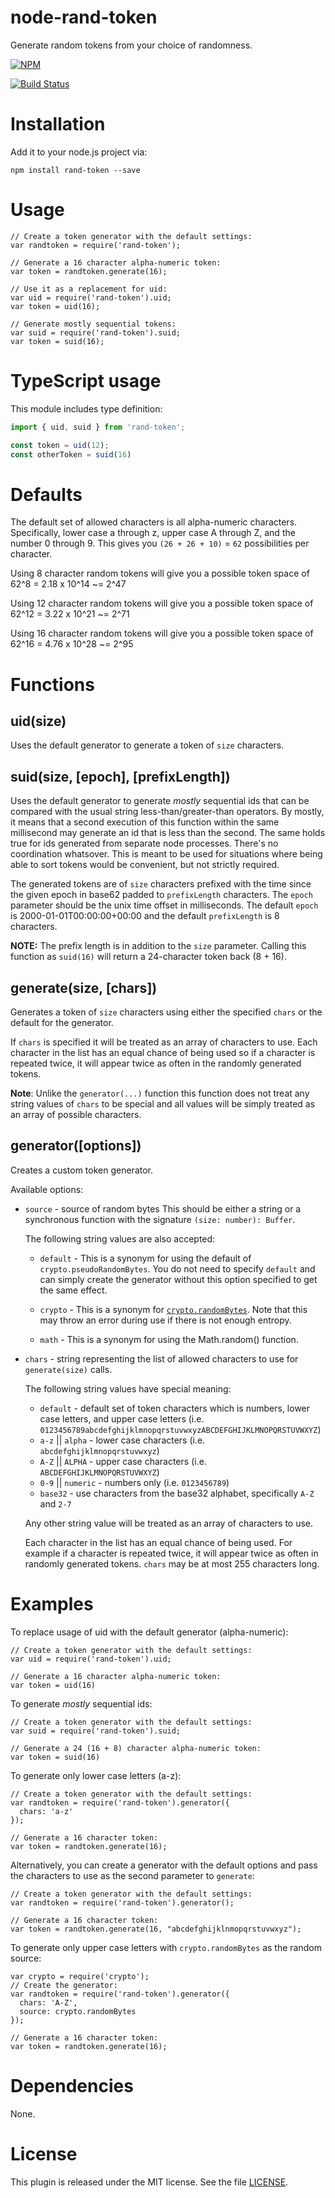 # node-rand-token

Generate random tokens from your choice of randomness.

[![NPM](https://nodei.co/npm/rand-token.png?downloads=true&downloadRank=true&stars=true)](https://nodei.co/npm/rand-token/)

[![Build Status](https://travis-ci.org/sehrope/node-rand-token.svg?branch=master)](https://travis-ci.org/sehrope/node-rand-token)


# Installation

Add it to your node.js project via:

    npm install rand-token --save

# Usage

    // Create a token generator with the default settings:
    var randtoken = require('rand-token');

    // Generate a 16 character alpha-numeric token:
    var token = randtoken.generate(16);

    // Use it as a replacement for uid:
    var uid = require('rand-token').uid;
    var token = uid(16);

    // Generate mostly sequential tokens:
    var suid = require('rand-token').suid;
    var token = suid(16);

# TypeScript usage

This module includes type definition:

```typescript
import { uid, suid } from 'rand-token';

const token = uid(12);
const otherToken = suid(16)
```

# Defaults

The default set of allowed characters is all alpha-numeric characters. Specifically, lower case a through z, upper case A through Z, and the number 0 through 9. This gives you `(26 + 26 + 10)` = `62` possibilities per character.

Using 8 character random tokens will give you a possible token space of 62^8 = 2.18 x 10^14 ~= 2^47

Using 12 character random tokens will give you a possible token space of 62^12 = 3.22 x 10^21 ~= 2^71

Using 16 character random tokens will give you a possible token space of 62^16 = 4.76 x 10^28 ~= 2^95

# Functions

## uid(size)
Uses the default generator to generate a token of `size` characters.

## suid(size, [epoch], [prefixLength])
Uses the default generator to generate *mostly* sequential ids that can be compared with the usual string less-than/greater-than operators. By mostly, it means that a second execution of this function within the same millisecond may generate an id that is less than the second. The same holds true for ids generated from separate node processes. There's no coordination whatsover. This is meant to be used for situations where being able to sort tokens would be convenient, but not strictly required.

The generated tokens are of `size` characters prefixed with the time since the given epoch in base62 padded to `prefixLength` characters. The `epoch` parameter should be the unix time offset in milliseconds. The default `epoch` is 2000-01-01T00:00:00+00:00 and the default `prefixLength` is 8 characters.

__NOTE:__ The prefix length is in addition to the `size` parameter. Calling this function as `suid(16)` will return a 24-character token back (8 + 16).

## generate(size, [chars])

Generates a token of `size` characters using either the specified `chars` or the default for the generator. 

If `chars` is specified it will be treated as an array of characters to use. Each character in the list has an equal chance of being used so if a character is repeated twice, it will appear twice as often in the randomly generated tokens.

__Note__: Unlike the `generator(...)` function this function does not treat any string values of `chars` to be special and all values will be simply treated as an array of possible characters.

## generator([options])

Creates a custom token generator.

Available options:

* `source` - source of random bytes
    This should be either a string or a synchronous function with the signature `(size: number): Buffer`.

    The following string values are also accepted:

    * `default` - This is a synonym for using the default of `crypto.pseudoRandomBytes`. You do not need to specify `default` and can simply create the generator without this option specified to get the same effect.

    * `crypto` - This is a synonym for [`crypto.randomBytes`](http://nodejs.org/api/crypto.html#crypto_crypto_randombytes_size_callback). Note that this may throw an error during use if there is not enough entropy.

    * `math` - This is a synonym for using the Math.random() function.

* `chars` - string representing the list of allowed characters to use for `generate(size)` calls.

    The following string values have special meaning:

    * `default` - default set of token characters which is numbers, lower case letters, and upper case letters (i.e. `0123456789abcdefghijklmnopqrstuvwxyzABCDEFGHIJKLMNOPQRSTUVWXYZ`)
    * `a-z` || `alpha` - lower case characters (i.e. `abcdefghijklmnopqrstuvwxyz`)
    * `A-Z` || `ALPHA` - upper case characters (i.e. `ABCDEFGHIJKLMNOPQRSTUVWXYZ`)
    * `0-9` || `numeric` - numbers only (i.e. `0123456789`)
    * `base32` - use characters from the base32 alphabet, specifically `A-Z` and `2-7`

    Any other string value will be treated as an array of characters to use. 

    Each character in the list has an equal chance of being used. For example if a character is repeated twice, it will appear twice as often in randomly generated tokens. `chars` may be at most 255 characters long.

# Examples

To replace usage of uid with the default generator (alpha-numeric):

    // Create a token generator with the default settings:
    var uid = require('rand-token').uid;

    // Generate a 16 character alpha-numeric token:
    var token = uid(16)

To generate *mostly* sequential ids:
    
    // Create a token generator with the default settings:
    var suid = require('rand-token').suid;

    // Generate a 24 (16 + 8) character alpha-numeric token:
    var token = suid(16)

To generate only lower case letters (a-z):

    // Create a token generator with the default settings:    
    var randtoken = require('rand-token').generator({
      chars: 'a-z'
    });

    // Generate a 16 character token:
    var token = randtoken.generate(16);

Alternatively, you can create a generator with the default options and pass the characters to use as the second parameter to `generate`:

    // Create a token generator with the default settings:    
    var randtoken = require('rand-token').generator();

    // Generate a 16 character token:
    var token = randtoken.generate(16, "abcdefghijklnmopqrstuvwxyz");

To generate only upper case letters with `crypto.randomBytes` as the random source:

    var crypto = require('crypto');
    // Create the generator:
    var randtoken = require('rand-token').generator({
      chars: 'A-Z',
      source: crypto.randomBytes 
    });

    // Generate a 16 character token:
    var token = randtoken.generate(16);


# Dependencies

None.

# License

This plugin is released under the MIT license. See the file [LICENSE](LICENSE).
